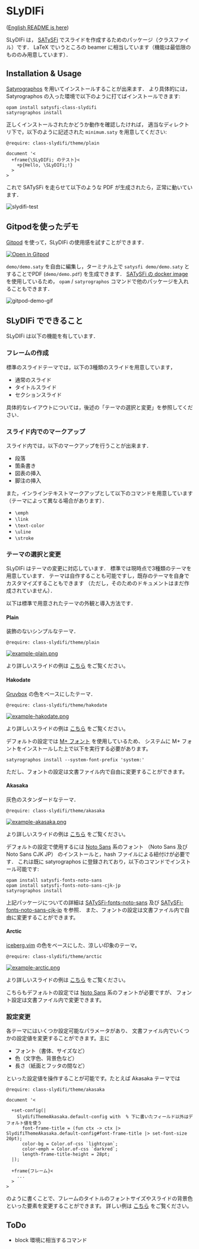 # SLyDIFi

([English README is here](README.md))

SLyDIFi は， [SATySFi](https://github.com/gfngfn/SATySFi) でスライドを作成するためのパッケージ（クラスファイル）です．
LaTeX でいうところの beamer に相当しています（機能は最低限のもののみ用意しています）．

## Installation & Usage

[Satyrographos](https://github.com/gfngfn/SATySFi/wiki/Satyrographos)
を用いてインストールすることが出来ます．
より具体的には， Satyrographos の入った環境で以下のように打てばインストールできます:


```
opam install satysfi-class-slydifi
satyrographos install
```

正しくインストールされたかどうか動作を確認したければ，
適当なディレクトリ下で，以下のように記述された `minimum.saty` を用意してください:

```
@require: class-slydifi/theme/plain

document '<
  +frame{\SLyDIFi; のテスト}<
    +p{Hello, \SLyDIFi;!}
  >
>
```

これで SATySFi を走らせて以下のような PDF が生成されたら，正常に動いています．

![slydifi-test](fig/slydifi-test.png)

## Gitpodを使ったデモ

[Gitpod](https://gitpod.io) を使って，SLyDIFi の使用感を試すことができます．

[![Open in Gitpod](https://gitpod.io/button/open-in-gitpod.svg)](https://gitpod.io/#https://github.com/monaqa/slydifi)

`demo/demo.saty` を自由に編集し，ターミナル上で `satysfi demo/demo.saty` とすることでPDF (`demo/demo.pdf`) を生成できます．
[SATySFi の docker image](https://github.com/amutake/satysfi-docker) を使用しているため，
`opam` / `satyrographos` コマンドで他のパッケージを入れることもできます．

![gitpod-demo-gif](https://user-images.githubusercontent.com/48883418/93006630-8d70c200-f599-11ea-8777-d3d5afbacf25.gif)

## SLyDIFi でできること

SLyDIFi は以下の機能を有しています．

### フレームの作成

標準のスライドテーマでは，以下の3種類のスライドを用意しています，

* 通常のスライド
* タイトルスライド
* セクションスライド

具体的なレイアウトについては，後述の「テーマの選択と変更」を参照してください．

### スライド内でのマークアップ

スライド内では，以下のマークアップを行うことが出来ます．

* 段落
* 箇条書き
* 図表の挿入
* 脚注の挿入

また，インラインテキストマークアップとして以下のコマンドを用意しています（テーマによって異なる場合があります）．

* ``\emph``
* ``\link``
* ``\text-color``
* ``\uline``
* ``\stroke``

### テーマの選択と変更

SLyDIFi はテーマの変更に対応しています．
標準では現時点で3種類のテーマを用意しています．
テーマは自作することも可能ですし，既存のテーマを自身でカスタマイズすることもできます
（ただし，そのためのドキュメントはまだ作成されていません）．

以下は標準で用意されたテーマの外観と導入方法です．

#### Plain

装飾のないシンプルなテーマ．

```
@require: class-slydifi/theme/plain
```

[![example-plain.png](fig/example-plain.png)](example/plain.pdf)

より詳しいスライドの例は [こちら](example/plain.pdf) をご覧ください。

#### Hakodate

[Gruvbox](https://github.com/gruvbox-community/gruvbox)
の色をベースにしたテーマ．

```
@require: class-slydifi/theme/hakodate
```

[![example-hakodate.png](fig/example-hakodate.png)](example/hakodate.pdf)

より詳しいスライドの例は [こちら](example/hakodate.pdf) をご覧ください。

デフォルトの設定では [M+ フォント](https://mplus-fonts.osdn.jp/about.html) を使用しているため、
システムに M+ フォントをインストールした上で以下を実行する必要があります。

```
satyrographos install --system-font-prefix 'system:'
```

ただし、フォントの設定は文書ファイル内で自由に変更することができます。

#### Akasaka

灰色のスタンダードなテーマ．

```
@require: class-slydifi/theme/akasaka
```

[![example-akasaka.png](fig/example-akasaka.png)](example/akasaka.pdf)

より詳しいスライドの例は [こちら](example/akasaka.pdf) をご覧ください。

デフォルトの設定で使用するには [Noto Sans](https://www.google.com/get/noto/) 系のフォント
（Noto Sans 及び Noto Sans CJK JP）
のインストールと，hash ファイルによる紐付けが必要です．
これは既に satyrographos に登録されており，以下のコマンドでインストール可能です:

```
opam install satysfi-fonts-noto-sans
opam install satysfi-fonts-noto-sans-cjk-jp
satyrographos install
```

上記パッケージについての詳細は
[SATySFi-fonts-noto-sans](https://github.com/zeptometer/SATySFi-fonts-noto-sans)
及び
[SATySFi-fonts-noto-sans-cjk-jp](https://github.com/zeptometer/SATySFi-fonts-noto-sans-cjk-jp)
を参照．
また、フォントの設定は文書ファイル内で自由に変更することができます。

#### Arctic

[iceberg.vim](https://github.com/cocopon/iceberg.vim) の色をベースにした、涼しい印象のテーマ。

```
@require: class-slydifi/theme/arctic
```

[![example-arctic.png](fig/example-arctic.png)](example/arctic.pdf)

より詳しいスライドの例は [こちら](example/arctic.pdf) をご覧ください。

こちらもデフォルトの設定では [Noto Sans](https://www.google.com/get/noto/) 系のフォントが必要ですが、
フォント設定は文書ファイル内で変更できます。

### 設定変更

各テーマにはいくつか設定可能なパラメータがあり、
文書ファイル内でいくつかの設定値を変更することができます。主に

- フォント（書体、サイズなど）
- 色（文字色、背景色など）
- 長さ（紙面とフッタの間など）

といった設定値を操作することが可能です。たとえば Akasaka テーマでは

```
@require: class-slydifi/theme/akasaka

document '<

  +set-config(|
    SlydifiThemeAkasaka.default-config with  % 下に書いたフィールド以外はデフォルト値を使う
      font-frame-title = (fun ctx -> ctx |> SlydifiThemeAkasaka.default-config#font-frame-title |> set-font-size 20pt);
      color-bg = Color.of-css `lightcyan`;
      color-emph = Color.of-css `darkred`;
      length-frame-title-height = 28pt;
  |);

  +frame{フレーム}<
    ...
  >
>
```

のように書くことで、フレームのタイトルのフォントサイズやスライドの背景色といった要素を変更することができます。
詳しい例は [こちら](example/akasaka-user-config.saty) をご覧ください。

## ToDo

* block 環境に相当するコマンド
